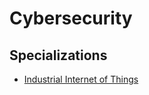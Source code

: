 # Cybersecurity

## Specializations

* [Industrial Internet of Things](./specializations/industrial-internet-of-things.md)
